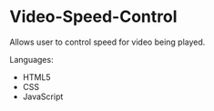 # Video-Speed-Control

Allows user to control speed for video being played. 

Languages: 

- HTML5
- CSS
- JavaScript